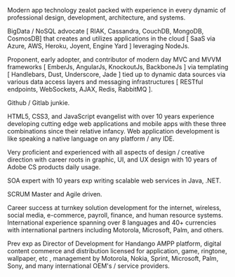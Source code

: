Modern app technology zealot packed with experience in every dynamic of professional design, development, architecture, and systems.  

BigData / NoSQL advocate [ RIAK, Cassandra, CouchDB, MongoDB, CosmosDB] that creates and utilizes applications in the cloud [ SaaS via Azure, AWS, Heroku, Joyent, Engine Yard ] leveraging NodeJs.  

Proponent, early adopter, and contributor of modern day MVC and MVVM frameworks [ EmberJs, AngularJs, KnockoutJs, BackboneJs ] via templating [ Handlebars, Dust, Underscore, Jade ] tied up to dynamic data sources via various data access layers and messaging infrastructures [ RESTful endpoints, WebSockets, AJAX, Redis, RabbitMQ ].

Github / Gitlab junkie.  

HTML5, CSS3, and JavaScript evangelist with over 10 years experience developing cutting edge web applications and mobile apps with these three combinations since their relative infancy.  Web application development is like speaking a native language on any platform / any IDE.

Very proficient and experienced with all aspects of design / creative direction with career roots in graphic, UI, and UX design with 10 years of Adobe CS products daily usage.

SOA expert with 10 years exp writing scalable web services in Java, .NET.

SCRUM Master and Agile driven.

Career success at turnkey solution development for the internet, wireless, social media, e-commerce, payroll, finance, and human resource systems. International experience spanning over 8 languages and 40+ currencies with international partners including Motorola, Microsoft, Palm, and others.

Prev exp as Director of Development for Handango AMPP platform, digital content commerce and distribution licensed for application, game, ringtone, wallpaper, etc , management by Motorola, Nokia, Sprint, Microsoft, Palm, Sony, and many international OEM's / service providers.